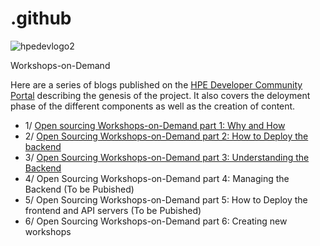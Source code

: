 # .github
 
![hpedevlogo2](https://github.com/Workshops-on-Demand/.github/assets/25387895/05d10b28-4447-4b94-8169-f79e617ccde7)

Workshops-on-Demand


Here are a series of blogs published on the [HPE Developer Community Portal](https://developer.hpe.com/blog) describing the genesis of the project. It also covers the deloyment phase of the different components as well as the creation of content.

* 1/ [Open sourcing Workshops-on-Demand part 1: Why and How](https://developer.hpe.com/blog/willing-to-build-up-your-own-workshops-on-demand-infrastructure/)
* 2/ [Open Sourcing Workshops-on-Demand part 2: How to Deploy the backend](https://developer.hpe.com/blog/open-sourcing-workshops-on-demand-part2-deploying-the-backend/)
* 3/ [Open Sourcing Workshops-on-Demand part 3: Understanding the Backend](https://developer.hpe.com/blog/open-sourcing-workshops-on-demand-part3-understanding-the-backend/)
* 4/ Open Sourcing Workshops-on-Demand part 4: Managing the Backend (To be Pubished)
* 5/ Open Sourcing Workshops-on-Demand part 5: How to Deploy the frontend and API servers  (To be Pubished)
* 6/ Open Sourcing Workshops-on-Demand part 6: Creating new workshops
